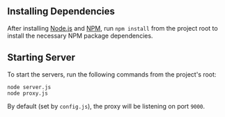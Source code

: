 ## Installing Dependencies

After installing [Node.js](http://nodejs.org/) and [NPM](https://npmjs.org/), run `npm install` from the project root to install the necessary NPM package dependencies.


## Starting Server

To start the servers, run the following commands from the project's root:

	node server.js
	node proxy.js

By default (set by `config.js`), the proxy will be listening on port `9000`.
